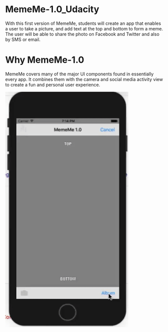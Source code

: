 # MemeMe-1.0_Udacity
With this first version of MemeMe, students will create an app that enables a user to take a picture, and add text at the top and bottom to form a meme. The user will be able to share the photo on Facebook and Twitter and also by SMS or email.

# Why MemeMe-1.0
MemeMe covers many of the major UI components found in essentially every app. It combines them with the camera and social media activity view to create a fun and personal user experience.

![](MemeMe_1.0_Images/MemeMe_1.0.gif)
